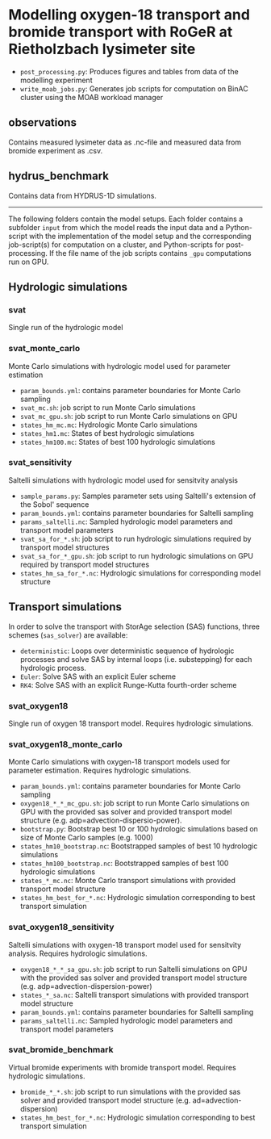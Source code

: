 # Modelling oxygen-18 transport and bromide transport with RoGeR at Rietholzbach lysimeter site

- `post_processing.py`: Produces figures and tables from data of the modelling experiment
- `write_moab_jobs.py`: Generates job scripts for computation on BinAC cluster using the MOAB workload manager

## observations
Contains measured lysimeter data as .nc-file and measured data from bromide experiment as .csv.

## hydrus_benchmark
Contains data from HYDRUS-1D simulations.

---

The following folders contain the model setups. Each folder contains a subfolder
`input` from which the model reads the input data and a Python-script with the
implementation of the model setup and the corresponding job-script(s) for computation
on a cluster, and Python-scripts for post-processing. If the file name of the
job scripts contains `_gpu` computations run on GPU.

## Hydrologic simulations
### svat
Single run of the hydrologic model

### svat_monte_carlo
Monte Carlo simulations with hydrologic model used for parameter estimation
- `param_bounds.yml`: contains parameter boundaries for Monte Carlo sampling
- `svat_mc.sh`: job script to run Monte Carlo simulations
- `svat_mc_gpu.sh`: job script to run Monte Carlo simulations on GPU
- `states_hm_mc.mc`: Hydrologic Monte Carlo simulations
- `states_hm1.mc`: States of best hydrologic simulations
- `states_hm100.mc`: States of best 100 hydrologic simulations

### svat_sensitivity
Saltelli simulations with hydrologic model used for sensitvity analysis
- `sample_params.py`: Samples parameter sets using Saltelli's extension of the Sobol' sequence
- `param_bounds.yml`: contains parameter boundaries for Saltelli sampling
- `params_saltelli.nc`: Sampled hydrologic model parameters and transport model parameters
- `svat_sa_for_*.sh`: job script to run hydrologic simulations required by transport model structures
- `svat_sa_for_*_gpu.sh`: job script to run hydrologic simulations on GPU required by transport model structures
- `states_hm_sa_for_*.nc`: Hydrologic simulations for corresponding model structure

## Transport simulations
In order to solve the transport with StorAge selection (SAS) functions, three schemes (`sas_solver`) are available:
- `deterministic`: Loops over deterministic sequence of hydrologic processes and solve SAS by internal loops (i.e. substepping) for each hydrologic process.
- `Euler`: Solve SAS with an explicit Euler scheme
- `RK4`: Solve SAS with an explicit Runge-Kutta fourth-order scheme

### svat_oxygen18
Single run of oxygen 18 transport model. Requires hydrologic simulations.

### svat_oxygen18_monte_carlo
Monte Carlo simulations with oxygen-18 transport models used for parameter estimation. Requires hydrologic simulations.
- `param_bounds.yml`: contains parameter boundaries for Monte Carlo sampling
- `oxygen18_*_*_mc_gpu.sh`: job script to run Monte Carlo simulations on GPU with the provided sas solver and provided transport model structure (e.g. adp=advection-dispersio-power).
- `bootstrap.py`: Bootstrap best 10 or 100 hydrologic simulations based on size of Monte Carlo samples (e.g. 1000)
- `states_hm10_bootstrap.nc`: Bootstrapped samples of best 10 hydrologic simulations
- `states_hm100_bootstrap.nc`: Bootstrapped samples of best 100 hydrologic simulations
- `states_*_mc.nc`: Monte Carlo transport simulations with provided transport model structure
- `states_hm_best_for_*.nc`: Hydrologic simulation corresponding to best transport simulation

### svat_oxygen18_sensitivity
Saltelli simulations with oxygen-18 transport model used for sensitvity analysis. Requires hydrologic simulations.
- `oxygen18_*_*_sa_gpu.sh`: job script to run Saltelli simulations on GPU with the provided sas solver and provided transport model structure (e.g. adp=advection-dispersion-power)
- `states_*_sa.nc`: Saltelli transport simulations with provided transport model structure
- `param_bounds.yml`: contains parameter boundaries for Saltelli sampling
- `params_saltelli.nc`: Sampled hydrologic model parameters and transport model parameters

### svat_bromide_benchmark
Virtual bromide experiments with bromide transport model. Requires hydrologic simulations.
- `bromide_*_*.sh`: job script to run simulations with the provided sas solver and provided transport model structure (e.g. ad=advection-dispersion)
- `states_hm_best_for_*.nc`: Hydrologic simulation corresponding to best transport simulation
